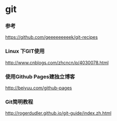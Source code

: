 # git

### 参考  
https://github.com/geeeeeeeeek/git-recipes

### Linux 下GIT使用  
http://www.cnblogs.com/zhcncn/p/4030078.html  

### 使用Github Pages建独立博客  
http://beiyuu.com/github-pages

### Git简明教程  
http://rogerdudler.github.io/git-guide/index.zh.html
